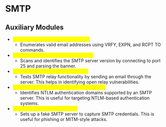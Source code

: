 # SMTP

## Auxiliary Modules

* <mark style="color:yellow;">**auxiliary/scanner/smtp/smtp\_enum**</mark>
  * Enumerates valid email addresses using VRFY, EXPN, and RCPT TO commands.
* <mark style="color:yellow;">**auxiliary/scanner/smtp/smtp\_version**</mark>
  * Scans and identifies the SMTP server version by connecting to port 25 and parsing the banner.
* <mark style="color:yellow;">**auxiliary/scanner/smtp/smtp\_relay**</mark>
  * Tests SMTP relay functionality by sending an email through the server. This helps in identifying open relay vulnerabilities.
* <mark style="color:yellow;">**auxiliary/scanner/smtp/smtp\_ntlm\_domain**</mark>
  * Identifies NTLM authentication domains supported by an SMTP server. This is useful for targeting NTLM-based authentication systems.
* <mark style="color:yellow;">**auxiliary/server/capture/smtp**</mark>
  * Sets up a fake SMTP server to capture SMTP credentials. This is useful for phishing or MITM-style attacks.

